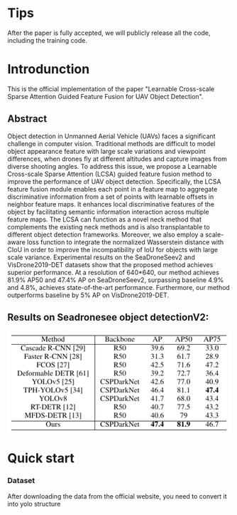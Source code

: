 
# Tips
After the paper is fully accepted, we will publicly release all the code, including the training code.

# Introdunction
This is the official implementation of the paper "Learnable Cross-scale Sparse Attention Guided Feature Fusion for UAV Object Detection".

## Abstract
Object detection in Unmanned Aerial Vehicle (UAVs) faces a significant challenge in computer vision. Traditional methods are difficult to model object appearance feature with large scale variations and viewpoint differences, when drones fly at different altitudes and capture images from diverse shooting angles. To address this issue, we propose a Learnable Cross-scale Sparse Attention (LCSA) guided  feature fusion method to improve the performance of UAV object detection. Specifically, the LCSA feature fusion module enables each point in a feature map to aggregate discriminative information from a set of points with learnable offsets in neighbor feature maps. It enhances local discriminative features of the object by facilitating semantic information interaction across multiple feature maps. The LCSA can function as a novel neck method that complements the existing neck methods and is also transplantable to different object detection frameworks. Moreover, we also employ a scale-aware loss function to integrate the normalized Wasserstein distance with CIoU in order to improve the incompatibility of IoU for objects with large scale variance. Experimental results on the SeaDroneSeev2 and VisDrone2019-DET datasets show that the proposed method achieves superior performance. 
At a resolution of 640*640, our method achieves 81.9% AP50 and 47.4% AP on SeaDroneSeev2, surpassing baseline 4.9% and 4.8%, achieves state-of-the-art performance. Furthermore, our method outperforms baseline by 5% AP on VisDrone2019-DET.


## Results on Seadronesee object detectionV2:

![fig](images/results.png)

# Quick start

### Dataset
After downloading the data from the official website, you need to convert it into yolo structure







